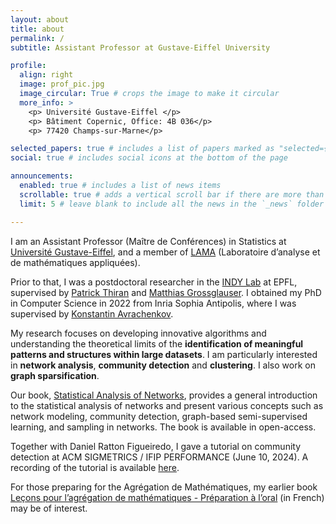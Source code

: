 ```yaml
---
layout: about
title: about
permalink: /
subtitle: Assistant Professor at Gustave-Eiffel University

profile:
  align: right
  image: prof_pic.jpg
  image_circular: True # crops the image to make it circular
  more_info: >
    <p> Université Gustave-Eiffel </p>
    <p> Bâtiment Copernic, Office: 4B 036</p>
    <p> 77420 Champs-sur-Marne</p>

selected_papers: true # includes a list of papers marked as "selected={true}"
social: true # includes social icons at the bottom of the page

announcements:
  enabled: true # includes a list of news items
  scrollable: true # adds a vertical scroll bar if there are more than 3 news items
  limit: 5 # leave blank to include all the news in the `_news` folder

---
```


I am an Assistant Professor (Maître de Conférences) in Statistics at [Université Gustave-Eiffel](https://www.univ-gustave-eiffel.fr), and a member of [LAMA](https://lama-umr8050.fr) (Laboratoire d’analyse et de mathématiques appliquées).


Prior to that, I was a postdoctoral researcher in the [INDY Lab](https://indy.epfl.ch) at EPFL, supervised by [Patrick Thiran](https://people.epfl.ch/patrick.thiran) and [Matthias Grossglauser](https://indy.epfl.ch/grossglauser/index.html). I obtained my PhD in Computer Science in 2022 from Inria Sophia Antipolis, where I was supervised by [Konstantin Avrachenkov](https://www-sop.inria.fr/members/Konstantin.Avratchenkov/me.html). 

My research focuses on developing innovative algorithms and understanding the theoretical limits of the **identification of meaningful patterns and structures within large datasets**. I am particularly interested in **network analysis**, **community detection** and **clustering**. I also work on **graph sparsification**. 

Our book, [Statistical Analysis of Networks](https://nowpublishers.com/article/BookDetails/9781638280507), provides a general introduction to the statistical analysis of networks and present various concepts such as network modeling, community detection, graph-based semi-supervised learning, and sampling in networks. The book is available in open-access. 

Together with Daniel Ratton Figueiredo, I gave a tutorial on community detection at ACM SIGMETRICS / IFIP PERFORMANCE (June 10, 2024). A recording of the tutorial is available [here](https://www.cos.ufrj.br/~daniel/netclu/).

For those preparing for the Agrégation de Mathématiques, my earlier book [Leçons pour l’agrégation de mathématiques - Préparation à l’oral](https://www.editions-ellipses.fr/accueil/3543-lecons-pour-lagregation-de-mathematiques-preparation-a-loral-9782340030183.html) (in French) may be of interest. 